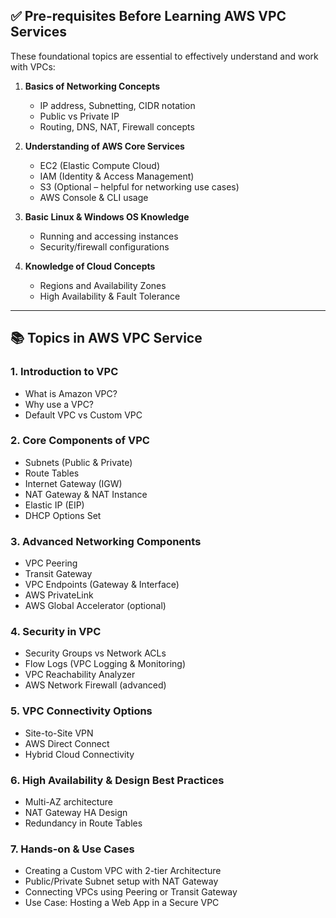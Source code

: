 ## ✅ **Pre-requisites Before Learning AWS VPC Services**

These foundational topics are essential to effectively understand and work with VPCs:

1. **Basics of Networking Concepts**

   * IP address, Subnetting, CIDR notation
   * Public vs Private IP
   * Routing, DNS, NAT, Firewall concepts

2. **Understanding of AWS Core Services**

   * EC2 (Elastic Compute Cloud)
   * IAM (Identity & Access Management)
   * S3 (Optional – helpful for networking use cases)
   * AWS Console & CLI usage

3. **Basic Linux & Windows OS Knowledge**

   * Running and accessing instances
   * Security/firewall configurations

4. **Knowledge of Cloud Concepts**

   * Regions and Availability Zones
   * High Availability & Fault Tolerance

---

## 📚 **Topics in AWS VPC Service**


### 1. **Introduction to VPC**

* What is Amazon VPC?
* Why use a VPC?
* Default VPC vs Custom VPC

### 2. **Core Components of VPC**

* Subnets (Public & Private)
* Route Tables
* Internet Gateway (IGW)
* NAT Gateway & NAT Instance
* Elastic IP (EIP)
* DHCP Options Set

### 3. **Advanced Networking Components**

* VPC Peering
* Transit Gateway
* VPC Endpoints (Gateway & Interface)
* AWS PrivateLink
* AWS Global Accelerator (optional)

### 4. **Security in VPC**

* Security Groups vs Network ACLs
* Flow Logs (VPC Logging & Monitoring)
* VPC Reachability Analyzer
* AWS Network Firewall (advanced)

### 5. **VPC Connectivity Options**

* Site-to-Site VPN
* AWS Direct Connect
* Hybrid Cloud Connectivity

### 6. **High Availability & Design Best Practices**

* Multi-AZ architecture
* NAT Gateway HA Design
* Redundancy in Route Tables

### 7. **Hands-on & Use Cases**

* Creating a Custom VPC with 2-tier Architecture
* Public/Private Subnet setup with NAT Gateway
* Connecting VPCs using Peering or Transit Gateway
* Use Case: Hosting a Web App in a Secure VPC


